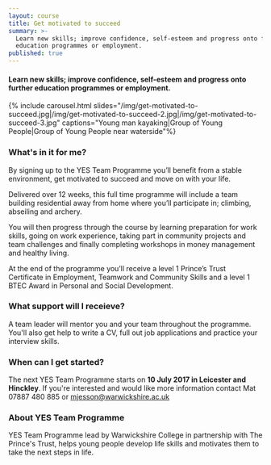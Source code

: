 ```yaml
---
layout: course
title: Get motivated to succeed
summary: >-
  Learn new skills; improve confidence, self-esteem and progress onto further
  education programmes or employment.
published: true
---
```


#### Learn new skills; improve confidence, self-esteem and progress onto further education programmes or employment.

{% include carousel.html slides="/img/get-motivated-to-succeed.jpg|/img/get-motivated-to-succeed-2.jpg|/img/get-motivated-to-succeed-3.jpg" captions="Young man kayaking|Group of Young People|Group of Young People near waterside"%}


### What's in it for me?

By signing up to the YES Team Programme you’ll benefit from a stable environment, get motivated to succeed and move on with your life.

Delivered over 12 weeks, this full time programme will include a team building residential away from home where you’ll participate in; climbing, abseiling and archery.  

You will then progress through the course by learning preparation for work skills, going on work experience, taking part in community projects and team challenges and finally completing workshops in money management and healthy living. 

At the end of the programme you’ll receive a level 1 Prince’s Trust Certificate in Employment, Teamwork and Community Skills and a level 1 BTEC Award in Personal and Social Development.

### What support will I receieve?

A team leader will mentor you and your team throughout the programme.  You'll also get help to write a CV, full out job applications and practice your interview skills.

### When can I get started?

The next YES Team Programme starts on **10 July 2017 in Leicester and Hinckley**. If you're interested and would like more information contact Mat 07887 480 885 or [mjesson@warwickshire.ac.uk](mailto:mjesson@warwickshire.ac.uk)

### About YES Team Programme

YES Team Programme lead by Warwickshire College in partnership with The Prince's Trust, helps young people develop life skills and motivates them to take the next steps in life. 
